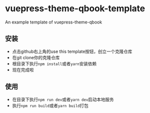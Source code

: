 # vuepress-theme-qbook-template
An example template of vuepress-theme-qbook
## 安装
- 点击github右上角的use this template按钮，创立一个克隆仓库
- 在git clone你的克隆仓库
- 根目录下执行`npm install`或者`yarn`安装依赖
- 现在完成啦
## 使用
- 在目录下执行`npm run dev`或者`yarn dev`启动本地服务
- 执行`npm run build`或者`yarn build`打包